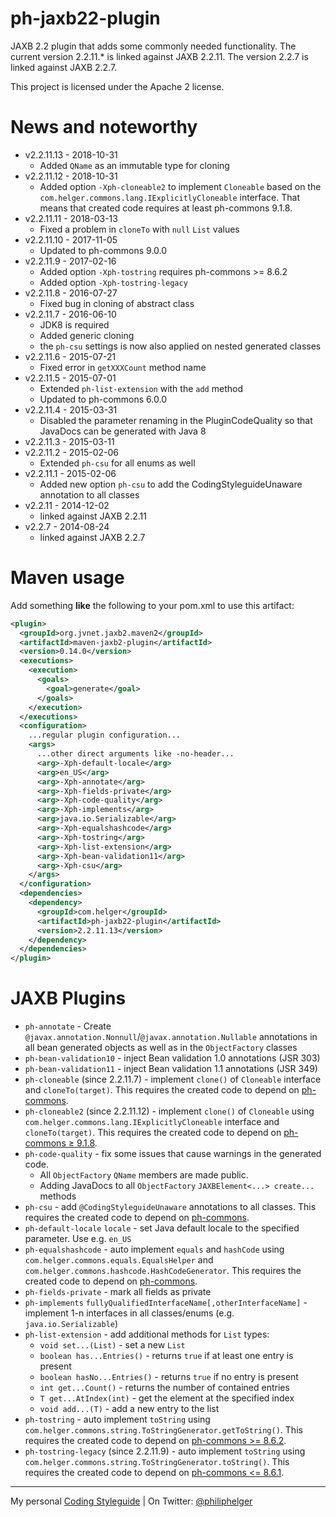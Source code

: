# ph-jaxb22-plugin

JAXB 2.2 plugin that adds some commonly needed functionality.
The current version 2.2.11.* is linked against JAXB 2.2.11.
The version 2.2.7 is linked against JAXB 2.2.7.

This project is licensed under the Apache 2 license.

# News and noteworthy

* v2.2.11.13 - 2018-10-31
    * Added `QName` as an immutable type for cloning
* v2.2.11.12 - 2018-10-31
    * Added option `-Xph-cloneable2` to implement `Cloneable` based on the `com.helger.commons.lang.IExplicitlyCloneable` interface. That means that created code requires at least ph-commons 9.1.8.
* v2.2.11.11 - 2018-03-13
    * Fixed a problem in `cloneTo` with `null` `List` values 
* v2.2.11.10 - 2017-11-05
    * Updated to ph-commons 9.0.0
* v2.2.11.9 - 2017-02-16
    * Added option `-Xph-tostring` requires ph-commons >= 8.6.2 
    * Added option `-Xph-tostring-legacy`
* v2.2.11.8 - 2016-07-27
    * Fixed bug in cloning of abstract class
* v2.2.11.7 - 2016-06-10
    * JDK8 is required
    * Added generic cloning 
    * the `ph-csu` settings is now also applied on nested generated classes
* v2.2.11.6 - 2015-07-21
    * Fixed error in `getXXXCount` method name
* v2.2.11.5 - 2015-07-01
    * Extended `ph-list-extension` with the `add` method
    * Updated to ph-commons 6.0.0
* v2.2.11.4 - 2015-03-31
    * Disabled the parameter renaming in the PluginCodeQuality so that JavaDocs can be generated with Java 8
* v2.2.11.3 - 2015-03-11
* v2.2.11.2 - 2015-02-06
    * Extended `ph-csu` for all enums as well
* v2.2.11.1 - 2015-02-06
    * Added new option `ph-csu` to add the CodingStyleguideUnaware annotation to all classes
* v2.2.11 - 2014-12-02
    * linked against JAXB 2.2.11
* v2.2.7 - 2014-08-24
    * linked against JAXB 2.2.7

# Maven usage

Add something **like** the following to your pom.xml to use this artifact:

```xml
<plugin>
  <groupId>org.jvnet.jaxb2.maven2</groupId>
  <artifactId>maven-jaxb2-plugin</artifactId>
  <version>0.14.0</version>
  <executions>
    <execution>
      <goals>
        <goal>generate</goal>
      </goals>
    </execution>
  </executions>
  <configuration>
    ...regular plugin configuration...
    <args>
      ...other direct arguments like -no-header...
      <arg>-Xph-default-locale</arg>
      <arg>en_US</arg>
      <arg>-Xph-annotate</arg>
      <arg>-Xph-fields-private</arg>
      <arg>-Xph-code-quality</arg>
      <arg>-Xph-implements</arg>
      <arg>java.io.Serializable</arg>
      <arg>-Xph-equalshashcode</arg>
      <arg>-Xph-tostring</arg>
      <arg>-Xph-list-extension</arg>
      <arg>-Xph-bean-validation11</arg>
      <arg>-Xph-csu</arg>
    </args>
  </configuration>
  <dependencies>
    <dependency>
      <groupId>com.helger</groupId>
      <artifactId>ph-jaxb22-plugin</artifactId>
      <version>2.2.11.13</version>
    </dependency>
  </dependencies>
</plugin>
```

# JAXB Plugins

* `ph-annotate` - Create `@javax.annotation.Nonnull`/`@javax.annotation.Nullable` annotations in all bean generated objects as well as in the `ObjectFactory` classes
* `ph-bean-validation10` - inject Bean validation 1.0 annotations (JSR 303)
* `ph-bean-validation11` - inject Bean validation 1.1 annotations (JSR 349)
* `ph-cloneable` (since 2.2.11.7) - implement `clone()` of `Cloneable` interface and `cloneTo(target)`. This requires the created code to depend on [ph-commons](https://github.com/phax/ph-commons).
* `ph-cloneable2` (since 2.2.11.12) - implement `clone()` of `Cloneable` using `com.helger.commons.lang.IExplicitlyCloneable` interface and `cloneTo(target)`. This requires the created code to depend on [ph-commons &ge; 9.1.8](https://github.com/phax/ph-commons).
* `ph-code-quality` - fix some issues that cause warnings in the generated code.
    * All `ObjectFactory` `QName` members are made public.
    * Adding JavaDocs to all `ObjectFactory` `JAXBElement<...> create...` methods
* `ph-csu` - add `@CodingStyleguideUnaware` annotations to all classes. This requires the created code to depend on [ph-commons](https://github.com/phax/ph-commons).
* `ph-default-locale` `locale` - set Java default locale to the specified parameter. Use e.g. `en_US`
* `ph-equalshashcode` - auto implement `equals` and `hashCode` using `com.helger.commons.equals.EqualsHelper` and `com.helger.commons.hashcode.HashCodeGenerator`. This requires the created code to depend on [ph-commons](https://github.com/phax/ph-commons). 
* `ph-fields-private` - mark all fields as private
* `ph-implements` `fullyQualifiedInterfaceName[,otherInterfaceName]` - implement 1-n interfaces in all classes/enums (e.g. `java.io.Serializable`)
* `ph-list-extension` - add additional methods for `List` types:
    * `void set...(List)` - set a new `List`
    * `boolean has...Entries()` - returns `true` if at least one entry is present
    * `boolean hasNo...Entries()` - returns `true` if no entry is present
    * `int get...Count()` - returns the number of contained entries
    * `T get...AtIndex(int)` - get the element at the specified index
    * `void add...(T)` - add a new entry to the list
* `ph-tostring` - auto implement `toString` using `com.helger.commons.string.ToStringGenerator.getToString()`. This requires the created code to depend on [ph-commons >= 8.6.2](https://github.com/phax/ph-commons). 
* `ph-tostring-legacy` (since 2.2.11.9) - auto implement `toString` using `com.helger.commons.string.ToStringGenerator.toString()`. This requires the created code to depend on [ph-commons <= 8.6.1](https://github.com/phax/ph-commons). 

---

My personal [Coding Styleguide](https://github.com/phax/meta/blob/master/CodingStyleguide.md) |
On Twitter: <a href="https://twitter.com/philiphelger">@philiphelger</a>
